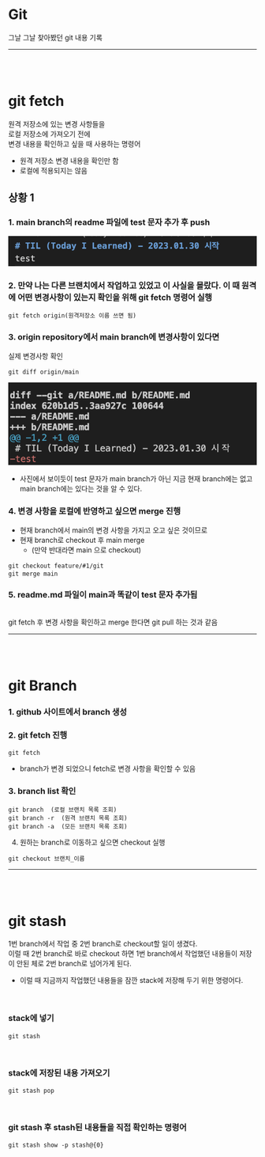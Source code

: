 # Git
그날 그날 찾아봤던 git 내용 기록
___
<br/>
<br/>

# git fetch
원격 저장소에 있는 변경 사항들을  
로컬 저장소에 가져오기 전에   
변경 내용을 확인하고 싶을 때 사용하는 명령어
- 원격 저장소 변경 내용을 확인만 함
- 로컬에 적용되지는 않음      

## 상황 1 
### 1. main branch의 readme 파일에 test 문자 추가 후 push
![](./../assets/fetch_상황_1.png)
### 2. 만약 나는 다른 브랜치에서 작업하고 있었고 이 사실을 몰랐다. 이 때 원격에 어떤 변경사항이 있는지 확인을 위해 git fetch 명령어 실행
```
git fetch origin(원격저장소 이름 쓰면 됨)
```
### 3. origin repository에서 main branch에 변경사항이 있다면
실제 변경사항 확인
```
git diff origin/main
```
![](./../assets/fetch_상황_3.png)
- 사진에서 보이듯이 test 문자가 main branch가 아닌 지금 현재 branch에는 없고 main branch에는 있다는 것을 알 수 있다.  

### 4. 변경 사항을 로컬에 반영하고 싶으면 merge 진행
- 현재 branch에서 main의 변경 사항을 가지고 오고 싶은 것이므로
- 현재 branch로 checkout 후 main merge
    - (만약 반대라면 main 으로 checkout)
```
git checkout feature/#1/git
git merge main
```
### 5. readme.md 파일이 main과 똑같이 test 문자 추가됨  
<br/>
git fetch 후 변경 사항을 확인하고 merge 한다면      
git pull 하는 것과 같음

___  
<br/>
<br/>

# git Branch
### 1. github 사이트에서 branch 생성
### 2. git fetch 진행
```
git fetch
```
- branch가 변경 되었으니 fetch로 변경 사항을 확인할 수 있음
### 3. branch list 확인
```
git branch  (로컬 브랜치 목록 조회)
git branch -r  (원격 브랜치 목록 조회)
git branch -a  (모든 브랜치 목록 조회)
```
4. 원하는 branch로 이동하고 싶으면 checkout 실행
```
git checkout 브랜치_이름
```
___
<br/>
<br/>

# git stash
1번 branch에서 작업 중 2번 branch로 checkout할 일이 생겼다.   
이럴 때 2번 branch로 바로 checkout 하면 1번 branch에서 작업했던 내용들이 저장이 안된 체로 2번 branch로 넘어가게 된다.   
- 이럴 때 지금까지 작업했던 내용들을 잠깐 stack에 저장해 두기 위한 명령어다.

 <br/>

### stack에 넣기
```
git stash
```
<br/>

### stack에 저장된 내용 가져오기
```
git stash pop
```
<br/>

### git stash 후 stash된 내용들을 직접 확인하는 명령어
```
git stash show -p stash@{0}
```